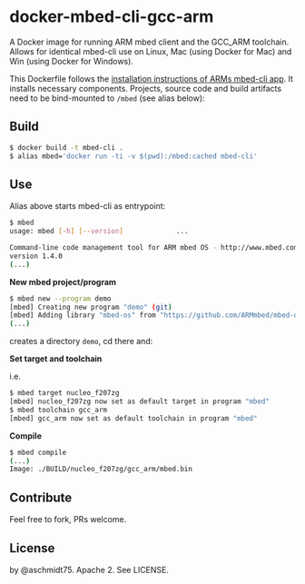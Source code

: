 # docker-mbed-cli-gcc-arm
A Docker image for running ARM mbed client and the GCC_ARM toolchain. Allows for identical mbed-cli use
on Linux, Mac (using Docker for Mac) and Win (using Docker for Windows).

This Dockerfile follows the [installation instructions of ARMs mbed-cli app](https://github.com/ARMmbed/mbed-cli/blob/master/README.md).
It installs necessary components. Projects, source code and build artifacts need to be bind-mounted to `/mbed` (see alias below):


## Build

```bash
$ docker build -t mbed-cli .
$ alias mbed='docker run -ti -v $(pwd):/mbed:cached mbed-cli'
```

## Use

Alias above starts mbed-cli as entrypoint:

```bash
$ mbed
usage: mbed [-h] [--version]             ...

Command-line code management tool for ARM mbed OS - http://www.mbed.com
version 1.4.0
(...)
```

**New mbed project/program**

```bash
$ mbed new --program demo
[mbed] Creating new program "demo" (git)
[mbed] Adding library "mbed-os" from "https://github.com/ARMmbed/mbed-os" at branch/tag "latest"
(...)
```

creates a directory `demo`, cd there and:

**Set target and toolchain**

i.e. 
```bash
$ mbed target nucleo_f207zg
[mbed] nucleo_f207zg now set as default target in program "mbed"
$ mbed toolchain gcc_arm
[mbed] gcc_arm now set as default toolchain in program "mbed"
```

**Compile**

```bash
$ mbed compile
(...)
Image: ./BUILD/nucleo_f207zg/gcc_arm/mbed.bin
```

## Contribute

Feel free to fork, PRs welcome.

## License

by @aschmidt75. Apache 2. See LICENSE.

